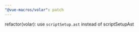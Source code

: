 ```yaml
---
"@vue-macros/volar": patch
---
```


refactor(volar): use `scriptSetup.ast` instead of scriptSetupAst
